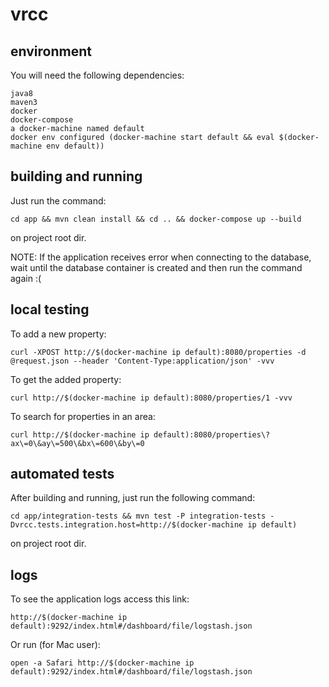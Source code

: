 # vrcc

## environment

You will need the following dependencies:

	java8
	maven3
	docker
	docker-compose
	a docker-machine named default
	docker env configured (docker-machine start default && eval $(docker-machine env default))

## building and running

Just run the command:
 
	cd app && mvn clean install && cd .. && docker-compose up --build

on project root dir.

NOTE: If the application receives error when connecting to the database, wait until the database container is created and then run the command again :(

## local testing

To add a new property:
	
	curl -XPOST http://$(docker-machine ip default):8080/properties -d @request.json --header 'Content-Type:application/json' -vvv

To get the added property:

	curl http://$(docker-machine ip default):8080/properties/1 -vvv
	
To search for properties in an area:

	curl http://$(docker-machine ip default):8080/properties\?ax\=0\&ay\=500\&bx\=600\&by\=0

## automated tests

After building and running, just run the following command:

	cd app/integration-tests && mvn test -P integration-tests -Dvrcc.tests.integration.host=http://$(docker-machine ip default)

on project root dir.

## logs

To see the application logs access this link:

	http://$(docker-machine ip default):9292/index.html#/dashboard/file/logstash.json

Or run (for Mac user):

	open -a Safari http://$(docker-machine ip default):9292/index.html#/dashboard/file/logstash.json
